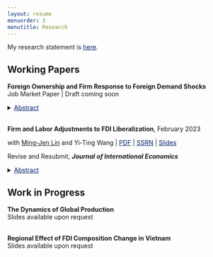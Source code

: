 ```yaml
---
layout: resume
menuorder: 3
menutitle: Research
---
```


My research statement is <a href="https://sungjuwu.github.io/documents/research_statement_sungjuwu.pdf" target="_blank"><span style="color:#012169"><u>here</u></span></a>. 

## Working Papers
**Foreign Ownership and Firm Response to Foreign Demand Shocks** <br>
Job Market Paper | Draft coming soon <br>
<details>
    <summary><span style="color:#012169"><u>Abstract</u></span></summary><p>This paper studies firm response and welfare implication of foreign demand shocks in a developing country when foreign-owned firms repatriate their gains. Using an enterprise survey in Vietnam, I first show that trade activities in Vietnam are predominantly conducted by foreign-owned manufacturers rather than domestic ones, even conditional on firm size. Exploiting the US-China trade war episode in 2018-2019 as a positive foreign demand shock to all Vietnam-based manufacturers, I provide evidence that the positive responses in input sourcing, product export, and employment are mainly driven by foreign-owned manufacturers, especially Chinese manufacturers. Motivated by the findings, I develop and estimate a quantitative model of trade participation with foreign ownership, where domestic and foreign-owned firms differ in their productivity, fixed costs of sourcing and exporting, as well as whether they retain net profits in Vietnam. The welfare contribution of a simulated demand shock to Vietnam similar in magnitude to the trade war would be 10 percent higher if foreign-owned manufacturers were to retain all their profits locally.</p>
</details> <br>

**Firm and Labor Adjustments to FDI Liberalization**, February 2023 <br>
<p>with <a href="https://economicsatntu.wixsite.com/ming-jen-lin" target="_blank">Ming-Jen Lin</a> and Yi-Ting Wang
    | <a href="https://sungjuwu.github.io/documents/CNFDI_paper.pdf" target="_blank"><span style="color:#012169"><u>PDF</u></span></a>
    | <a href="https://papers.ssrn.com/sol3/papers.cfm?abstract_id=4347657" target="_blank"><span style="color:#012169"><u>SSRN</u></span></a>
    | <a href="https://sungjuwu.github.io/documents/CNFDI_slides.pdf" target="_blank"><span style="color:#012169"><u>Slides</u></span></a> <br></p>
<p>Revise and Resubmit, <em><strong>Journal of International Economics</strong></em></p>
<details>
    <summary><span style="color:#012169"><u>Abstract</u></span></summary><p>This paper studies how liberalizing outward foreign direct investments (FDI) affects manufacturers' engagement in global production and their domestic workers' labor market outcomes. Focusing on a liberalization policy in 2001 by the government of Taiwan that allowed 122 electronic products to be produced in China, we estimate its effect on Taiwanese electronic manufacturers and their domestic workers. Employing a matched difference-in-differences strategy, we find that the manufacturers targeted by the policy were on average 16% more likely to invest in China relative to the non-targeted ones. Correspondingly, the domestic workers initially employed by the targeted manufacturers were on average more likely to change their jobs, stay employed for fewer years, and have lower wages in subsequent years relative to those employed by the non-targeted ones. The worker-level effects of the policy exhibited substantial heterogeneity across the initial wage distribution, with the top-decile workers benefiting and the other workers losing on average.</p>
</details>

## Work in Progress
**The Dynamics of Global Production** <br>
Slides available upon request <br> <br>

**Regional Effect of FDI Composition Change in Vietnam** <br>
Slides available upon request
